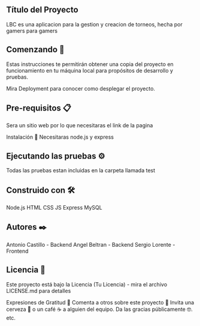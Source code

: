 ## Título del Proyecto
LBC es una aplicacion para la gestion y creacion de torneos, hecha por gamers para gamers

## Comenzando 🚀
Estas instrucciones te permitirán obtener una copia del proyecto en funcionamiento en tu máquina local para propósitos de desarrollo y pruebas.

Mira Deployment para conocer como desplegar el proyecto.

## Pre-requisitos 📋
Sera un sitio web por lo que necesitaras el link de la pagina

Instalación 🔧
Necesitaras node.js y express

## Ejecutando las pruebas ⚙️
Todas las pruebas estan incluidas en la carpeta llamada test


## Construido con 🛠️

Node.js
HTML
CSS
JS
Express
MySQL

## Autores ✒️

Antonio Castillo - Backend
Angel Beltran - Backend
Sergio Lorente - Frontend

## Licencia 📄
Este proyecto está bajo la Licencia (Tu Licencia) - mira el archivo LICENSE.md para detalles

Expresiones de Gratitud 🎁
Comenta a otros sobre este proyecto 📢
Invita una cerveza 🍺 o un café ☕ a alguien del equipo.
Da las gracias públicamente 🤓.
etc.
